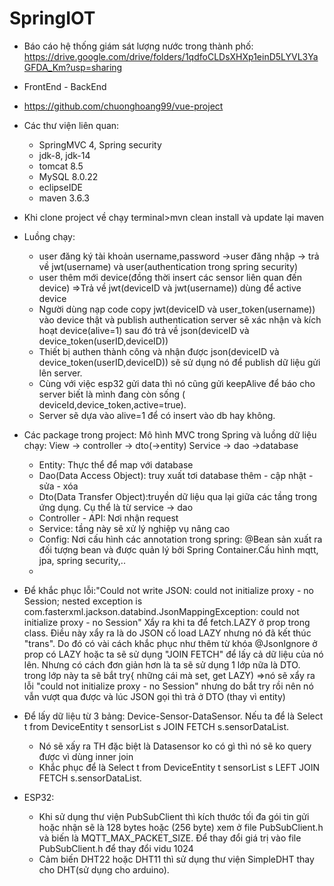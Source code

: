 # SpringIOT
- Báo cáo hệ thống giám sát lượng nước trong thành phố: https://drive.google.com/drive/folders/1qdfoCLDsXHXp1einD5LYVL3YaGFDA_Km?usp=sharing
- FrontEnd - BackEnd
- https://github.com/chuonghoang99/vue-project
- Các thư viện liên quan:
    - SpringMVC 4, Spring security
    - jdk-8, jdk-14
    - tomcat 8.5
    - MySQL 8.0.22
    - eclipseIDE
    - maven 3.6.3

- Khi clone project về chạy terminal>mvn clean install và update lại maven
- Luồng chạy: 
    + user đăng ký tài khoản username,password ->user đăng nhập -> trả về jwt(username) và user(authentication trong spring security)
    + user thêm mới device(đồng thời insert các sensor liên quan đến device) =>Trả về jwt(deviceID và jwt(username)) dùng để active device
    + Người dùng nạp code copy jwt(deviceID và user_token(username)) vào device thật và publish authentication server sẽ xác nhận và kích hoạt device(alive=1) sau đó trả về json(deviceID và device_token(userID,deviceID))
    + Thiết bị authen thành công và nhận được json(deviceID và device_token(userID,deviceID)) sẽ sử dụng nó để publish dữ liệu gửi lên server.
    + Cùng với việc esp32 gửi data thì nó cũng gửi keepAlive để báo cho server biết là mình đang còn sống ( deviceId,device_token,active=true).
    + Server sẽ dựa vào alive=1 để có insert vào db hay không.
    
- Các package trong project:
Mô hình MVC trong Spring và luồng dữ liệu chạy: View -> controller -> dto(->entity) Service -> dao ->database
    + Entity: Thực thể để map với database
    + Dao(Data Access Object): truy xuất tơi database thêm - cập nhật - sửa - xóa
    + Dto(Data Transfer Object):truyền dữ liệu qua lại giữa các tầng trong ứng dụng. Cụ thể là từ service -> dao 
    + Controller - API: Nơi nhận request
    + Service: tầng này sẽ xử lý nghiệp vụ nâng cao
    + Config: Nơi cấu hình các annotation trong spring: @Bean sản xuất ra đối tượng bean và được quản lý bởi Spring Container.Cấu hình mqtt, jpa, spring security,..
    + 

- Để khắc phục lỗi:"Could not write JSON: could not initialize proxy - no Session; nested exception is com.fasterxml.jackson.databind.JsonMappingException: could not initialize proxy - no Session"   Xẩy ra khi ta để fetch.LAZY ở prop trong class. Điều này xẩy ra là do JSON cố load LAZY nhưng nó đã kết thúc "trans". Do đó có vài cách khắc phục như thêm từ khóa @JsonIgnore ở prop có LAZY hoặc ta sẽ sử dụng "JOIN FETCH" để lấy cả dữ liệu của nó lên. Nhưng có cách đơn giản hơn là ta sẽ sử dụng 1 lớp nữa là DTO. trong lớp này ta sẽ bắt try{ những cái mà set, get LAZY) =>nó sẽ xẩy ra lỗi "could not initialize proxy - no Session" nhưng do bắt try rồi nên nó vẫn vượt qua được và lúc JSON gọi thì trả ở DTO (thay vì entity)

- Để lấy dữ liệu từ 3 bảng: Device-Sensor-DataSensor. Nếu ta để là Select t from DeviceEntity t sensorList s JOIN FETCH s.sensorDataList.
    + Nó sẽ xấy ra TH đặc biệt là Datasensor ko có gì thì nó sẽ ko query được vì dùng inner join
    + Khắc phục để là  Select t from DeviceEntity t sensorList s LEFT JOIN FETCH s.sensorDataList.



- ESP32:
    + Khi sử dụng thư viện PubSubClient thì kích thước tối đa gói tin gửi hoặc nhận sẽ là 128 bytes hoặc (256 byte) xem ở file PubSubClient.h và biến là MQTT_MAX_PACKET_SIZE. Để thay đổi giá trị vào file PubSubClient.h để thay đổi vidu 1024 
    + Cảm biến DHT22 hoặc DHT11 thì sử dụng thư viện SimpleDHT thay cho DHT(sử dụng cho arduino).
    
